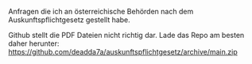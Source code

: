 Anfragen die ich an österreichische Behörden nach dem Auskunftspflichtgesetz gestellt habe.

Github stellt die PDF Dateien nicht richtig dar. Lade das Repo am besten daher herunter: https://github.com/deadda7a/auskunftspflichtgesetz/archive/main.zip 
